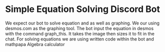 # Simple Equation Solving Discord Bot
We expect our bot to solve equation and as well as graphing. We our using desmos.com as the graphing tool. The bot input the equation in desmos with the command graph_this. It takes the image then sizes it to fit in the chat. For solving equations we are using written code within the bot and mathpapa Algebra calculator
